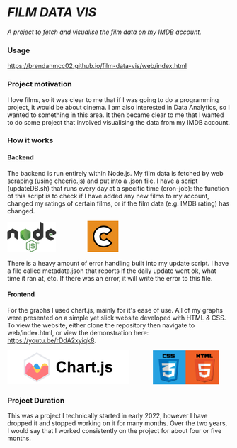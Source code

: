 # *FILM DATA VIS*
*A project to fetch and visualise the film data on my IMDB account.*

### Usage
https://brendanmcc02.github.io/film-data-vis/web/index.html

### Project motivation

I love films, so it was clear to me that if I was going to do a programming project, 
it would be about cinema. I am also interested in Data Analytics, so I wanted to something in this area. 
It then became clear to me that I wanted to do some project that involved 
visualising the data from my IMDB account.

### How it works

#### Backend

The backend is run entirely within Node.js. My film data is fetched
by web scraping (using cheerio.js) and put into a .json file. I have a script
(updateDB.sh) that runs every day at a specific time (cron-job): the function
of this script is to check if I have added any new films to my account, 
changed my ratings of certain films, or if the film data (e.g. IMDB rating) 
has changed.

<img src="misc/node.png" width="110px" alt=""></img>
&nbsp;&nbsp;&nbsp;&nbsp;&nbsp;&nbsp;&nbsp;&nbsp;&nbsp;&nbsp;&nbsp;&nbsp;&nbsp;&nbsp;&nbsp;&nbsp;
<img src="misc/cheerio.png" width="70px"></img>

There is a heavy amount of error handling built into my update script. I have a file 
called metadata.json that reports if the daily update went ok, what time it ran at, etc.
If there was an error, it will write the error to this file.

#### Frontend

For the graphs I used chart.js, mainly for it's ease of use. All of my graphs 
were presented on a simple yet slick website developed with HTML & CSS. To view 
the website, either clone the repository then navigate to web/index.html, or view the 
demonstration here: https://youtu.be/rDdA2xyiqk8.

<img src="misc/chartjs.png" width="274x" alt=""></img>
&nbsp;&nbsp;&nbsp;&nbsp;&nbsp;&nbsp;&nbsp;&nbsp;&nbsp;&nbsp;&nbsp;&nbsp;
<img src="misc/html-css.png" width="150px"></img>

### Project Duration

This was a project I technically started in early 2022, however I have dropped it 
and stopped working on it for many months. Over the two years, I would say that I worked consistently on 
the project for about four or five months.

